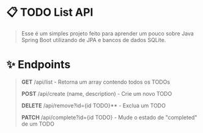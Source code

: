# 📋 TODO List API
> Esse é um simples projeto feito para aprender um pouco sobre Java Spring Boot utilizando de JPA e bancos de dados SQLite.

# ✨ Endpoints
> **GET** /api/list - Retorna um array contendo todos os TODOs
> 
> **POST** /api/create (name, description) - Crie um novo TODO
> 
> **DELETE** /api/remove?id={id TODO}** - Exclua um TODO
>
> **PATCH** /api/complete?id={id TODO} - Mude o estado de "completed" de um TODO